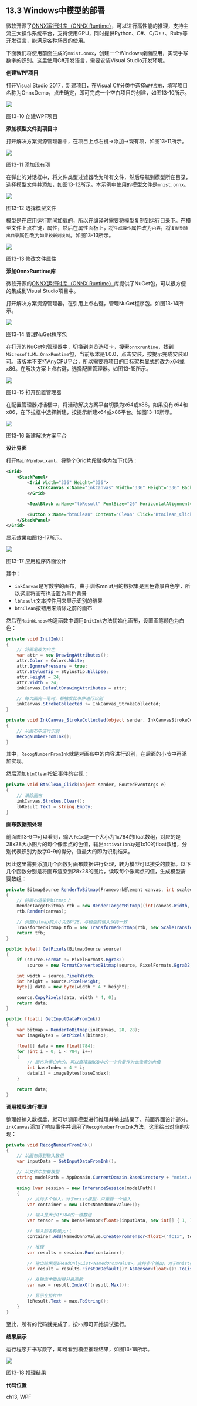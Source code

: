 <!--Copyright © Microsoft Corporation. All rights reserved.
  适用于[License](https://github.com/Microsoft/ai-edu/blob/master/LICENSE.md)版权许可-->

## 13.3 Windows中模型的部署

微软开源了[ONNX运行时库（ONNX Runtime）](https://github.com/microsoft/onnxruntime)，可以进行高性能的推理，支持主流三大操作系统平台，支持使用GPU，同时提供Python、C#、C/C++、Ruby等开发语言，能满足各种场景的使用。

下面我们将使用前面生成的`mnist.onnx`，创建一个Windows桌面应用，实现手写数字的识别。这里使用C#开发语言，需要安装Visual Studio开发环境。

**创建WPF项目**

打开Visual Studio 2017，新建项目，在Visual C#分类中选择`WPF应用`，填写项目名称为OnnxDemo，点击确定，即可完成一个空白项目的创建，如图13-10所示。

<img src="../Images/13/createproject.png" ch="500" />

图13-10 创建WPF项目

**添加模型文件到项目中**

打开解决方案资源管理器中，在项目上点右键->添加->现有项，如图13-11所示。

<img src="../Images/13/add.png" ch="535" />

图13-11 添加现有项

在弹出的对话框中，将文件类型过滤器改为所有文件，然后导航到模型所在目录，选择模型文件并添加，如图13-12所示。本示例中使用的模型文件是`mnist.onnx`。

<img src="../Images/13/addmodel.png" ch="500" />

图13-12 选择模型文件

模型是在应用运行期间加载的，所以在编译时需要将模型复制到运行目录下。在模型文件上点右键，属性，然后在属性面板上，将`生成操作`属性改为`内容`，将`复制到输出目录`属性改为`如果较新则复制`。如图13-13所示。

<img src="../Images/13/modelproperty.png" />

图13-13 修改文件属性

**添加OnnxRuntime库**

微软开源的[ONNX运行时库（ONNX Runtime）](https://github.com/Microsoft/onnxruntime)库提供了NuGet包，可以很方便的集成到Visual Studio项目中。

打开解决方案资源管理器，在引用上点右键，管理NuGet程序包。如图13-14所示。

<img src="../Images/13/addref1.png" ch="500" />

图13-14 管理NuGet程序包

在打开的NuGet包管理器中，切换到浏览选项卡，搜索`onnxruntime`，找到`Microsoft.ML.OnnxRuntime`包，当前版本是1.0.0，点击安装，按提示完成安装即可。该版本不支持AnyCPU平台，所以需要将项目的目标架构显式的改为x64或x86。在解决方案上点右键，选择配置管理器。如图13-15所示。

<img src="../Images/13/changetarget1.png" />

图13-15 打开配置管理器

在配置管理器对话框中，将活动解决方案平台切换为x64或x86。如果没有x64和x86，在下拉框中选择新建，按提示新建x64或x86平台。如图13-16所示。

<img src="../Images/13/changetarget2.png" ch="500" />

图13-16 新建解决方案平台

**设计界面**

打开`MainWindow.xaml`，将整个Grid片段替换为如下代码：

``` xml
<Grid>
    <StackPanel>
        <Grid Width="336" Height="336">
            <InkCanvas x:Name="inkCanvas" Width="336" Height="336" Background="Black"/>
        </Grid>

        <TextBlock x:Name="lbResult" FontSize="26" HorizontalAlignment="Center"/>

        <Button x:Name="btnClean" Content="Clean" Click="BtnClean_Click" FontSize="26"/>
    </StackPanel>
</Grid>
```

显示效果如图13-17所示。

<img src="../Images/13/ui.png" ch="500" />

图13-17 应用程序界面设计

其中：
- `inkCanvas`是写数字的画布，由于训练mnist用的数据集是黑色背景白色字，所以这里将画布也设置为黑色背景
- `lbResult`文本控件用来显示识别的结果
- `btnClean`按钮用来清除之前的画布

然后在`MainWindow`构造函数中调用`InitInk`方法初始化画布，设置画笔颜色为白色：

``` C#
private void InitInk()
{
    // 将画笔改为白色
    var attr = new DrawingAttributes();
    attr.Color = Colors.White;
    attr.IgnorePressure = true;
    attr.StylusTip = StylusTip.Ellipse;
    attr.Height = 24;
    attr.Width = 24;
    inkCanvas.DefaultDrawingAttributes = attr;

    // 每次画完一笔时，都触发此事件进行识别
    inkCanvas.StrokeCollected += InkCanvas_StrokeCollected;
}

private void InkCanvas_StrokeCollected(object sender, InkCanvasStrokeCollectedEventArgs e)
{
    // 从画布中进行识别
    RecogNumberFromInk(); 
}
```

其中，`RecogNumberFromInk`就是对画布中的内容进行识别，在后面的小节中再添加实现。

然后添加`btnClean`按钮事件的实现：

``` C#
private void BtnClean_Click(object sender, RoutedEventArgs e)
{
    // 清除画布
    inkCanvas.Strokes.Clear();
    lbResult.Text = string.Empty;
}
```

**画布数据预处理**

前面图13-9中可以看到，输入`fc1x`是一个大小为1x784的float数组，对应的是28x28大小图片的每个像素点的色值，输出`activation3y`是1x10的float数组，分别代表识别为数字0-9的得分，值最大的即为识别结果。

因此这里需要添加几个函数对画布数据进行处理，转为模型可以接受的数据。以下几个函数分别是将画布渲染到28x28的图片，读取每个像素点的值，生成模型需要数组：

``` C#
private BitmapSource RenderToBitmap(FrameworkElement canvas, int scaledWidth, int scaledHeight)
{
    // 将画布渲染到bitmap上
    RenderTargetBitmap rtb = new RenderTargetBitmap((int)canvas.Width, (int)canvas.Height, 96d, 96d, PixelFormats.Default);
    rtb.Render(canvas);

    // 调整bitmap的大小为28*28，与模型的输入保持一致
    TransformedBitmap tfb = new TransformedBitmap(rtb, new ScaleTransform(scaledWidth / rtb.Width, scaledHeight / rtb.Height));
    return tfb;
}

public byte[] GetPixels(BitmapSource source)
{
    if (source.Format != PixelFormats.Bgra32)
        source = new FormatConvertedBitmap(source, PixelFormats.Bgra32, null, 0);

    int width = source.PixelWidth;
    int height = source.PixelHeight;
    byte[] data = new byte[width * 4 * height];

    source.CopyPixels(data, width * 4, 0);
    return data;
}

public float[] GetInputDataFromInk()
{
    var bitmap = RenderToBitmap(inkCanvas, 28, 28);
    var imageBytes = GetPixels(bitmap);

    float[] data = new float[784];
    for (int i = 0; i < 784; i++)
    {
        // 画布为黑白色的，可以直接取RGB中的一个分量作为此像素的色值
        int baseIndex = 4 * i;
        data[i] = imageBytes[baseIndex];
    }

    return data;
}
```

**调用模型进行推理**

整理好输入数据后，就可以调用模型进行推理并输出结果了。前面界面设计部分，`inkCanvas`添加了响应事件并调用了`RecogNumberFromInk`方法，这里给出对应的实现：

``` C#
private void RecogNumberFromInk()
{
    // 从画布得到输入数组
    var inputData = GetInputDataFromInk();

    // 从文件中加载模型
    string modelPath = AppDomain.CurrentDomain.BaseDirectory + "mnist.onnx";

    using (var session = new InferenceSession(modelPath))
    {
        // 支持多个输入，对于mnist模型，只需要一个输入
        var container = new List<NamedOnnxValue>();

        // 输入是大小1*784的一维数组
        var tensor = new DenseTensor<float>(inputData, new int[] { 1, 784 });

        // 输入的名称是port
        container.Add(NamedOnnxValue.CreateFromTensor<float>("fc1x", tensor));

        // 推理
        var results = session.Run(container);

        // 输出结果是IReadOnlyList<NamedOnnxValue>，支持多个输出，对于mnist模型，只有一个输出
        var result = results.FirstOrDefault()?.AsTensor<float>()?.ToList();
        
        // 从输出中取出得分最高的
        var max = result.IndexOf(result.Max());

        // 显示在控件中
        lbResult.Text = max.ToString();
    }
}
```

至此，所有的代码就完成了，按`F5`即可开始调试运行。

**结果展示**

运行程序并书写数字，即可看到模型推理结果，如图13-18所示。

<img src="../Images/13/screenshot.png" ch="500" />

图13-18 推理结果

**代码位置**

ch13, WPF
